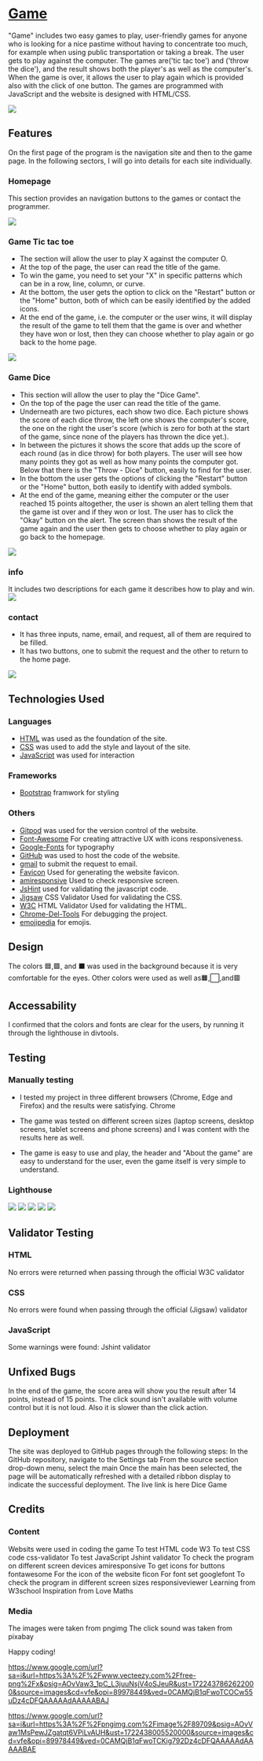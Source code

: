# [Game](https://christianalamassi.github.io/Game/)

"Game" includes two easy games to play, user-friendly games for anyone who is looking for a nice pastime without having to concentrate too much, for example when using public transportation or taking a break. The user gets to play against the computer. The games are('tic tac toe') and ('throw the dice'), and the result shows both the player's as well as the computer's. When the game is over, it allows the user to play again which is provided also with the click of one button. The games are programmed with JavaScript and the website is designed with HTML/CSS.

<img src="/assets/images/recc.png">

## Features
On the first page of the program is the navigation site and then to the game page. In the following sectors, I will go into details for each site individually.

### Homepage
This section provides an navigation buttons to the games or contact the programmer.

<img src="/assets/images/indexhompa.png">

### Game Tic tac toe
- The section will allow the user to play X against the computer O.
- At the top of the page, the user can read the title of the game.
- To win the game, you need to set your "X" in specific patterns which can be in a row, line, column, or curve.
- At the bottom, the user gets the option to click on the "Restart" button or the "Home" button, both of which can be easily identified by the added icons.
- At the end of the game, i.e. the computer or the user wins, it will display the result of the game to tell them that the game is over and whether they have won or lost, then they can choose whether to play again or go back to the home page.

<img src="/assets/images/game1.png">

### Game Dice
- This section will allow the user to play the "Dice Game".
- On the top of the page the user can read the title of the game.
- Underneath are two pictures, each show two dice. Each picture shows the score of each dice throw, the left one shows the computer's score, the one on the right the user's score (which is zero for both at the start of the game, since none of the players has thrown the dice yet.).
- In between the pictures it shows the score that adds up the score of each round (as in dice throw) for both players. The user will see how many points they got as well as how many points the computer got. Below that there is the "Throw - Dice" button, easily to find for the user.
- In the bottom the user gets the options of clicking the "Restart" button or the "Home" button, both easily to identify with added symbols.
- At the end of the game, meaning either the computer or the user reached 15 points altogether, the user is shown an alert telling them that the game ist over and if they won or lost. The user has to click the "Okay" button on the alert. The screen than shows the result of the game again and the user then gets to choose whether to play again or go back to the homepage.

<img src="/assets/images/game2.png">

### info
It includes two descriptions for each game it describes how to play and win.
<img src="/assets/images/info.png">

### contact
- It has three inputs, name, email, and request, all of them are required to be filled. 
- It has two buttons, one to submit the request and the other to return to the home page.

<img src="/assets/images/contact.png">

## Technologies Used

### Languages
- [HTML](https://developer.mozilla.org/en-US/docs/Web/HTML) was used as the foundation of the site.
- [CSS](https://developer.mozilla.org/en-US/docs/Web/CSS) was used to add the style and layout of the site.
- [JavaScript](https://developer.mozilla.org/en-US/docs/Web/JavaScript) was used for interaction

### Frameworks
- [Bootstrap](https://getbootstrap.com/) framwork for styling

### Others
- [Gitpod](https://www.gitpod.io/) was used for the version control of the website.
- [Font-Awesome](https://fontawesome.com/) For creating attractive UX with icons responsiveness.
- [Google-Fonts](https://fonts.google.com/) for typography
- [GitHub](https://github.com/) was used to host the code of the website.
- [gmail](https://mail.google.com/) to submit the request to email.
- [Favicon](https://www.favicon.cc/) Used for generating the website favicon.
- [amiresponsive](https://ui.dev/amiresponsive) Used to check responsive screen.
- [JsHint](https://jshint.com/) used for validating the javascript code.
- [Jigsaw](https://jigsaw.w3.org/css-validator/) CSS Validator Used for validating the CSS.
- [W3C](https://validator.w3.org/#validate_by_input) HTML Validator Used for validating the HTML.
- [Chrome-Del-Tools](https://developer.chrome.com/docs/devtools/) For debugging the project.
- [emojipedia](https://emojipedia.org/large-red-square) for emojis.

## Design
The colors 🟦,🟩, and ⬛ was used in the background because it is very comfortable for the eyes. Other colors were used as well as🟧,⬜,and🟥

## Accessability
I confirmed that the colors and fonts are clear for the users, by running it through the lighthouse in divtools.



## Testing

### Manually testing

- I tested my project in three different browsers (Chrome, Edge and Firefox) and the results were satisfying.
Chrome

- The game was tested on different screen sizes (laptop screens, desktop screens, tablet screens and phone screens) and I was content with the results here as well.


- The game is easy to use and play, the header and "About the game" are easy to understand for the user, even the game itself is very simple to understand.

### Lighthouse
<img src="/assets/images/ligh4.png">
<img src="/assets/images/light1.png">
<img src="/assets/images/light2.png">
<img src="/assets/images/light3.png">
<img src="/assets/images/light5.png">

## Validator Testing

### HTML
No errors were returned when passing through the official W3C validator

### CSS
No errors were found when passing through the official (Jigsaw) validator

### JavaScript
Some warnings were found: Jshint validator

## Unfixed Bugs
In the end of the game, the score area will show you the result after 14 points, instead of 15 points.
The click sound isn't available with volume control but it is not loud. Also it is slower than the click action.

## Deployment
The site was deployed to GitHub pages through the following steps:
In the GitHub repository, navigate to the Settings tab
From the source section drop-down menu, select the main
Once the main has been selected, the page will be automatically refreshed with a detailed ribbon display to indicate the successful deployment.
The live link is here Dice Game

## Credits

### Content
Websits were used in coding the game
To test HTML code W3
To test CSS code css-validator
To test JavaScript Jshint validator
To check the program on different screen devices amiresponsive
To get icons for buttons fontawesome
For the icon of the website ficon
For font set googlefont
To check the program in different screen sizes responsiveviewer
Learning from W3school
Inspiration from Love Maths

### Media
The images were taken from pngimg
The click sound was taken from pixabay

Happy coding!


https://www.google.com/url?sa=i&url=https%3A%2F%2Fwww.vecteezy.com%2Ffree-png%2Fx&psig=AOvVaw3_1pC_L3juuNsjV4oSJeuR&ust=1722437862622000&source=images&cd=vfe&opi=89978449&ved=0CAMQjB1qFwoTCOCw55uDz4cDFQAAAAAdAAAAABAJ

https://www.google.com/url?sa=i&url=https%3A%2F%2Fpngimg.com%2Fimage%2F89709&psig=AOvVaw1MsPewJZgatqt6VPiLvAUH&ust=1722438005520000&source=images&cd=vfe&opi=89978449&ved=0CAMQjB1qFwoTCKig792Dz4cDFQAAAAAdAAAAABAE